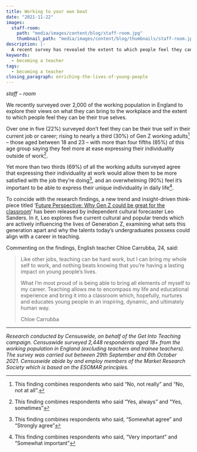 ```yaml
---
title: Working to your own beat
date: "2021-11-22"
images:
  staff-room:
    path: "media/images/content/blog/staff-room.jpg"
    thumbnail_path: "media/images/content/blog/thumbnails/staff-room.jpg"
description: |-
  A recent survey has revealed the extent to which people feel they can be their true selves in the workplace.
keywords:
  - becoming a teacher
tags:
  - becoming a teacher
closing_paragraph: enriching-the-lives-of-young-people
---
```


$staff-room$

We recently surveyed over 2,000 of the working population in England to explore their views on what they can bring to the workplace and the extent to which people feel they can be their true selves.

Over one in five (22%) surveyed don’t feel they can be their true self in their current job or career; rising to nearly a third (30%) of Gen Z working adults[^1] – those aged between 18 and 23 – with more than four fifths (85%) of this age group saying they feel more at ease expressing their individuality outside of work[^2].

Yet more than two thirds (69%) of all the working adults surveyed agree that expressing their individuality at work would allow them to be more satisfied with the job they’re doing[^3], and an overwhelming (90%) feel it’s important to be able to express their unique individuality in daily life[^4]. 

To coincide with the research findings, a new trend and insight-driven think-piece titled ‘[Future Perspective: Why Gen Z could be great for the classroom](https://leoconsults.com/docs/Why-GenZ-Could-Be-Great-For-The-Classroom.pdf)’ has been released by independent cultural forecaster Leo Sanders. In it, Leo explores five current cultural and popular trends which are actively influencing the lives of Generation Z, examining what sets this generation apart and why the talents today’s undergraduates possess could align with a career in teaching.

Commenting on the findings, English teacher Chloe Carrubba, 24, said:

> Like other jobs, teaching can be hard work, but I can bring my whole self to work, and nothing beats knowing that you’re having a lasting impact on young people’s lives. 
>
> What I’m most proud of is being able to bring all elements of myself to my career. Teaching allows me to encompass my life and educational experience and bring it into a classroom which, hopefully, nurtures and educates young people in an inspiring, dynamic, and ultimately human way.
>
> Chloe Carrubba

---

*Research conducted by Censuswide, on behalf of the Get Into Teaching campaign. Censuswide surveyed 2,448 respondents aged 18+ from the working population in England (excluding teachers and trainee teachers). The survey was carried out between 29th September and 6th October 2021. Censuswide abide by and employ members of the Market Research Society which is based on the ESOMAR principles.*

[^1]:
    This finding combines respondents who said “No, not really” and “No, not at all”.

[^2]:
    This finding combines respondents who said “Yes, always” and “Yes, sometimes”

[^3]:
    This finding combines respondents who said, “Somewhat agree” and “Strongly agree”

[^4]:
    This finding combines respondents who said, “Very important” and “Somewhat important”
